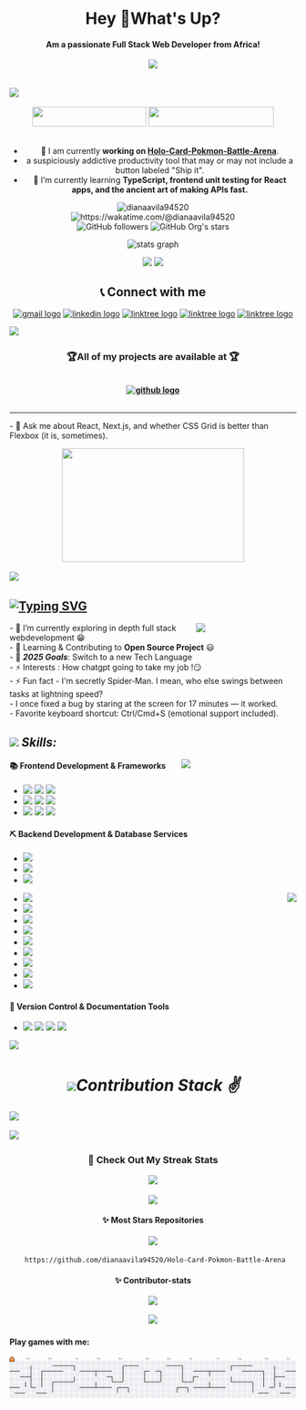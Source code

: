  <!-- Banner & Links -->

<h1 align="center">Hey 👋What's Up?</h1>

<h4 align="center">Am a  passionate Full Stack Web Developer from Africa!</h4>

<div align="center">
  <img height="200" src="https://c.tenor.com/5fTXcbu5_x0AAAAd/tenor.gif"  />
</div>
<br clear="both">

![](https://hit.yhype.me/github/profile?account_id=61287791)

<div align="center">
<a href = "#cv" ><img src="https://img.shields.io/badge/My%20CV-%40DIANA-blue" width="200" height="35"></a>
<a href = "https://github.com/dianaavila94520" ><img src="https://img.shields.io/badge/Website-My%20Portfolio-red" width="220" height="35"></a>
</div>

 <!-- Banner & Links -->

 <!-- Heading and BIO -->
<br>
<div align="center" width="150px">

- 🔭 I am currently <b>working on </b> **[Holo-Card-Pokmon-Battle-Arena](https://github.com/dianaavila94520/Holo-Card-Pokmon-Battle-Arena)**.
- a suspiciously addictive productivity tool that may or may not include a button labeled "Ship it". <br />
- 🌱 I’m currently learning **TypeScript, frontend unit testing for React apps, and the ancient art of making APIs fast.** <br />

</div>

 <!-- Heading and BIO -->

 <!-- Profile Views - Waka Time Stats - Followers & Stars -->

<p align='center'>
<img src="https://komarev.com/ghpvc/?username=dianaavila94520&label=Profile%20views&color=0e75b6&style=flat" alt="dianaavila94520" /> <br>
<a herf = "https://wakatime.com/@dianaavila94520"> <img src="https://wakatime.com/badge/user/956d8c63-e07e-46bf-b197-9bbb31d68aa9.svg" alt="https://wakatime.com/@dianaavila94520" /> </a> 
<br>
<img alt="GitHub followers" src="https://img.shields.io/github/followers/dianaavila94520"> <img alt="GitHub Org's stars" src="https://img.shields.io/github/stars/dianaavila94520">
</p>

 <!-- Profile Views - Waka Time Stats - Followers & Stars -->

 <!-- Github Readme Stats -->
<p align='center'>
<img src="https://github-readme-stats.vercel.app/api?username=dianaavila94520&rank_icon=percentile&show=prs_merged,prs_merged_percentage&theme=monokai"  width="45%" alt="stats graph"  />
</p>
 <!-- Github Readme Stats -->
  <!-- Github Profile Summary Cards -->
<p align="center">
<img width="40%" src="http://github-profile-summary-cards.vercel.app/api/cards/repos-per-language?username=dianaavila94520&theme=monokai"  />
<img width="40%" src="http://github-profile-summary-cards.vercel.app/api/cards/most-commit-language?username=dianaavila94520&theme=monokai"  />
</p>

  <!-- Github Profile Summary Cards -->

<!-- Contact Section -->

<div align="center">

## 📞 Connect with me

<p align="center" >
<a href="mailto:dianaavila94520@gmail.com?subject=Want%20to%20contact%20you%20from%20github"><img src="https://raw.githubusercontent.com/maurodesouza/profile-readme-generator/master/src/assets/icons/social/gmail/default.svg" width="42" height="30" alt="gmail logo"/></a>
<a href="https://www.linkedin.com/dianaavila94520/"><img src="https://raw.githubusercontent.com/maurodesouza/profile-readme-generator/master/src/assets/icons/social/linkedin/default.svg" width="42" height="30" alt="linkedin logo"  /></a>
<a href="https://linktr.ee/dianaavila94520" ><img src="https://raw.githubusercontent.com/maurodesouza/profile-readme-generator/master/src/assets/icons/social/linktree/default.svg" width="42" height="30" alt="linktree logo"  /></a>
<a href="https://stackoverflow.com/users/13511410/dianaavila94520" ><img src="https://raw.githubusercontent.com/rahuldkjain/github-profile-readme-generator/master/src/images/icons/Social/stack-overflow.svg" width="42" height="30" alt="linktree logo"  /></a>
<a href="https://leetcode.com/dianaavila94520/" ><img src="https://raw.githubusercontent.com/rahuldkjain/github-profile-readme-generator/master/src/images/icons/Social/leet-code.svg" width="42" height="30" alt="linktree logo"  /></a>

</p>

</div>
<!-- Contact Section -->

<!-- Achievement Corner -->
<img src="https://user-images.githubusercontent.com/73097560/115834477-dbab4500-a447-11eb-908a-139a6edaec5c.gif">
<!--Hacktober Fest-->
<h3 align="center"><b>🏆All of my projects are available at  🏆</b> </h2> 
<br>
<div align="center"><b><a href="https://github.com/dianaavila94520?tab=repositories" ><img src="https://raw.githubusercontent.com/rahuldkjain/github-profile-readme-generator/master/src/images/icons/Social/github.svg" width="52" height="40" alt="github logo"  /></a> </b> </div><br>

 <!--Hacktober Fest-->
<hr>
 <!--Google Foobar -->
- 💬 Ask me about React, Next.js, and whether CSS Grid is better than Flexbox (it is, sometimes).
 <!--Google Foobar -->
<br>
 <!-- Achievement Corner -->

 <!-- Banners 2nd Phase -->
<p align='center'>
<img src="https://user-images.githubusercontent.com/74038190/212750155-3ceddfbd-19d3-40a3-87af-8d329c8323c4.gif" width="320px" height="200">
</p>
 <!-- Banners 2nd Phase -->
 <img src="https://user-images.githubusercontent.com/73097560/115834477-dbab4500-a447-11eb-908a-139a6edaec5c.gif">
 <!-- Typewriting Introduction -->

## [![Typing SVG](https://readme-typing-svg.demolab.com?font=Fira+Code&weight=600&size=22&pause=1000&color=51C1F7&width=470&lines=I'm+a+Software+Engineer+Student;I+am+also+a+Software+Developer+;Love+to+take+Photos+and+write+blogs)](https://git.io/typing-svg)

 <!-- Typewriting Introduction -->

 <!-- Banners 3rd Phase : About Me -->
<p align = 'right'>
<img align='right' src="https://media.giphy.com/media/ZVik7pBtu9dNS/giphy.gif" width="35%">
</p>
 <!-- Banners 3rd Phase : About Me -->

 <!-- About Me -->
<p align='left'>
- 🌱 I’m currently exploring in depth full stack webdevelopment 😁<br>
- 👯 Learning & Contributing to <b>Open Source Project</b> 😃<br>
- 🥅 <i><b>2025 Goals</b></i>: Switch to a new Tech Language <br>
- ⚡ Interests : How chatgpt going to take my job !😏<br>
- ⚡ Fun fact
-  I'm secretly Spider‑Man. I mean, who else swings between tasks at lightning speed?<br>
- I once fixed a bug by staring at the screen for 17 minutes — it worked.<br>
-  Favorite keyboard shortcut: Ctrl/Cmd+S (emotional support included).
</p>
 <!-- About Me -->

<!-- Skill Section -->

## <img src="https://media2.giphy.com/media/QssGEmpkyEOhBCb7e1/giphy.gif?cid=ecf05e47a0n3gi1bfqntqmob8g9aid1oyj2wr3ds3mg700bl&rid=giphy.gif" width ="27"><i> Skills: </i>

<!-- Banners 4th Phase : SpiderMan -->
<p align = 'right'>
<img align='right' src="https://media.tenor.com/fOD0TBLKQg8AAAAi/spider-man-no-way-home-marvel-studios.gif" width="40%">
</p>
<!-- Banners 4th Phase : SpiderMan -->

#### 📚 Frontend Development & Frameworks

- ![](https://ziadoua.github.io/m3-Markdown-Badges/badges/HTML/html1.svg)
  ![](https://ziadoua.github.io/m3-Markdown-Badges/badges/CSS/css2.svg)
  ![](https://ziadoua.github.io/m3-Markdown-Badges/badges/Javascript/javascript3.svg)
- ![](https://ziadoua.github.io/m3-Markdown-Badges/badges/TypeScript/typescript1.svg)
  ![](https://ziadoua.github.io/m3-Markdown-Badges/badges/React/react2.svg)
  ![](https://ziadoua.github.io/m3-Markdown-Badges/badges/NextJS/nextjs3.svg)
- ![](https://ziadoua.github.io/m3-Markdown-Badges/badges/TailwindCSS/tailwindcss1.svg)
  ![](https://ziadoua.github.io/m3-Markdown-Badges/badges/Bootstrap/bootstrap2.svg)
  ![](https://ziadoua.github.io/m3-Markdown-Badges/badges/Axios/axios2.svg)

#### ⛏️ Backend Development & Database Services

- ![](https://ziadoua.github.io/m3-Markdown-Badges/badges/NodeJS/nodejs2.svg)
- ![](https://ziadoua.github.io/m3-Markdown-Badges/badges/Express/express3.svg)
- ![](https://ziadoua.github.io/m3-Markdown-Badges/badges/Prisma/prisma1.svg)

<img align="right" height="200" src="https://c.tenor.com/xtjwnNUUUo8AAAAC/tenor.gif"  />

- ![](https://ziadoua.github.io/m3-Markdown-Badges/badges/MySQL/mysql3.svg)
- ![](https://ziadoua.github.io/m3-Markdown-Badges/badges/MongoDB/mongodb1.svg)
- ![](https://ziadoua.github.io/m3-Markdown-Badges/badges/PostgreSQL/postgresql3.svg)
- ![](https://ziadoua.github.io/m3-Markdown-Badges/badges/Postman/postman1.svg)
- ![](https://ziadoua.github.io/m3-Markdown-Badges/badges/Docker/docker3.svg)
- ![](https://ziadoua.github.io/m3-Markdown-Badges/badges/Linux/linux2.svg)
- ![](https://ziadoua.github.io/m3-Markdown-Badges/badges/NestJS/nestjs1.svg)
- ![](https://ziadoua.github.io/m3-Markdown-Badges/badges/Jest/jest2.svg)
- ![](https://ziadoua.github.io/m3-Markdown-Badges/badges/Supabase/supabase1.svg)

#### 🚦 Version Control & Documentation Tools

- ![](https://ziadoua.github.io/m3-Markdown-Badges/badges/Git/git1.svg)
  ![](https://ziadoua.github.io/m3-Markdown-Badges/badges/Github/github1.svg)
  ![](https://ziadoua.github.io/m3-Markdown-Badges/badges/Markdown/markdown3.svg)
  ![](https://ziadoua.github.io/m3-Markdown-Badges/badges/Figma/figma1.svg)

<!-- Skill Section -->

<img src="https://user-images.githubusercontent.com/73097560/115834477-dbab4500-a447-11eb-908a-139a6edaec5c.gif">

<!-- Contribution Stack -->
<h1 align="center"><b><i><img src="https://media.giphy.com/media/iY8CRBdQXODJSCERIr/giphy.gif" width="35">Contribution Stack ✌️</i></b> </h1>

<!-- Contribution Statistics and Visuals -->

![](https://github-readme-activity-graph.vercel.app/graph?username=dianaavila94520&theme=tokyo-day)

<!-- Contribution Statistics and Visuals -->

<img src="https://user-images.githubusercontent.com/73097560/115834477-dbab4500-a447-11eb-908a-139a6edaec5c.gif">
<!-- Contribution Stack -->

<!-- Photography Section -->
<div align="center">
<h3> 📱 Check Out My Streak Stats</h3>

 
<div align="center">
  <img src="https://streak-stats.demolab.com?user=dianaavila94520&locale=en&mode=daily&theme=dracula&hide_border=false&border_radius=5&order= 
</div>
<img src="https://user-images.githubusercontent.com/73097560/115834477-dbab4500-a447-11eb-908a-139a6edaec5c.gif">

<!-- Footer -->
<p align='center'>
<img align='center' src= "https://media.tenor.com/ivIQbWI5qe8AAAAi/spider-man-no-way-home-marvel-studios.gif" width="300px"  >
</p>
<!-- Footer -->

<!-- Projects and Repository -->

<div align='center'>

<h4 align="center"> ✨ Most Stars Repositories</h4>

![](https://m3-markdown-badges.vercel.app/stars/1/1/dianaavila94520/Holo-Card-Pokmon-Battle-Arena)

     https://github.com/dianaavila94520/Holo-Card-Pokmon-Battle-Arena

<h4 align="center"> ✨ Contributor-stats </h4>

![](https://github-contributor-stats.vercel.app/api?username=dianaavila94520&limit=5&theme=dark&combine_all_yearly_contributions=true)

<img src="https://user-images.githubusercontent.com/73097560/115834477-dbab4500-a447-11eb-908a-139a6edaec5c.gif">

<h4 align="left">Play games with me:</h4>

<picture>
  <source media="(prefers-color-scheme: dark)" srcset="https://raw.githubusercontent.com/dianaavila94520/dianaavila94520/output/pacman-contribution-graph-dark.svg">
  <source media="(prefers-color-scheme: light)" srcset="https://raw.githubusercontent.com/dianaavila94520/dianaavila94520/output/pacman-contribution-graph.svg">
  <img alt="pacman contribution graph" src="https://raw.githubusercontent.com/dianaavila94520/dianaavila94520/output/pacman-contribution-graph.svg">
</picture>
